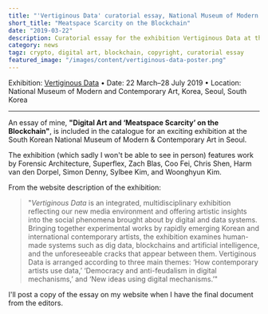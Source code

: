 ```yaml
---
title: "'Vertiginous Data' curatorial essay, National Museum of Modern and Contemporary Art Korea"
short_title: "Meatspace Scarcity on the Blockchain"
date: "2019-03-22"
description: Curatorial essay for the exhibition Vertiginous Data at the South Korean National Museum of Modern Art
category: news
tagz: crypto, digital art, blockchain, copyright, curatorial essay
featured_image: "/images/content/vertiginous-data-poster.png"
---
```


Exhibition: [Vertiginous Data](https://www.mmca.go.kr/eng/exhibitions/exhibitionsDetail.do?exhId=201902120001117) • Date: 22 March–28 July 2019 • Location: National Museum of Modern and Contemporary Art, Korea, Seoul, South Korea

---
An essay of mine, **"Digital Art and ‘Meatspace Scarcity’ on the Blockchain"**, is included in the catalogue for an exciting exhibition at the South Korean National Museum of Modern & Contemporary Art in Seoul.

The exhibition (which sadly I won't be able to see in person) features work by Forensic Architecture, Superflex, Zach Blas, Coo Fei, Chris Shen, Harm van den Dorpel, Simon Denny, Sylbee Kim, and Woonghyun Kim.

From the website description of the exhibition:

> "_Vertiginous Data_ is an integrated, multidisciplinary exhibition reflecting our new media environment and offering artistic insights into the social phenomena brought about by digital and data systems. Bringing together experimental works by rapidly emerging Korean and international contemporary artists, the exhibition examines human-made systems such as dig data, blockchains and artificial intelligence, and the unforeseeable cracks that appear between them. Vertiginous Data is arranged according to three main themes: ‘How contemporary artists use data,’ ‘Democracy and anti-feudalism in digital mechanisms,’ and ‘New ideas using digital mechanisms.’"


I'll post a copy of the essay on my website when I have the final document from the editors.

